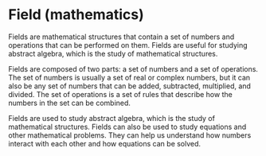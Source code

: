 # Field (mathematics)

Fields are mathematical structures that contain a set of numbers and operations that can be performed on them. Fields are useful for studying abstract algebra, which is the study of mathematical structures.

Fields are composed of two parts: a set of numbers and a set of operations. The set of numbers is usually a set of real or complex numbers, but it can also be any set of numbers that can be added, subtracted, multiplied, and divided. The set of operations is a set of rules that describe how the numbers in the set can be combined. 

Fields are used to study abstract algebra, which is the study of mathematical structures. Fields can also be used to study equations and other mathematical problems. They can help us understand how numbers interact with each other and how equations can be solved.
